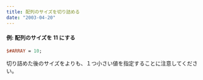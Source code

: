 ```yaml
---
title: 配列のサイズを切り詰める
date: "2003-04-20"
---
```


#### 例: 配列のサイズを 11 にする

~~~ perl
$#ARRAY = 10;
~~~

切り詰めた後のサイズをよりも、１つ小さい値を指定することに注意してください。

